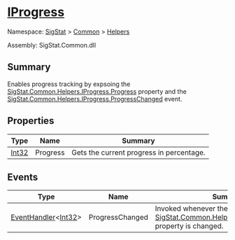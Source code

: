# [IProgress](./IProgress.md)

Namespace: [SigStat]() > [Common](./../README.md) > [Helpers](./README.md)

Assembly: SigStat.Common.dll

## Summary
Enables progress tracking by expsoing the [SigStat.Common.Helpers.IProgress.Progress](https://github.com/hargitomi97/sigstat/blob/master/docs/md/SigStat/Common/Helpers/IProgress.md) property and the [SigStat.Common.Helpers.IProgress.ProgressChanged](https://github.com/hargitomi97/sigstat/blob/master/docs/md/.md) event.

## Properties

| Type | Name | Summary | 
| --- | --- | --- | 
| [Int32](https://docs.microsoft.com/en-us/dotnet/api/System.Int32) | Progress | Gets the current progress in percentage. | 


## Events

| Type | Name | Summary | 
| --- | --- | --- | 
| [EventHandler](https://docs.microsoft.com/en-us/dotnet/api/System.EventHandler-1)\<[Int32](https://docs.microsoft.com/en-us/dotnet/api/System.Int32)> | ProgressChanged | Invoked whenever the [SigStat.Common.Helpers.IProgress.Progress](https://github.com/hargitomi97/sigstat/blob/master/docs/md/SigStat/Common/Helpers/IProgress.md) property is changed. | 


